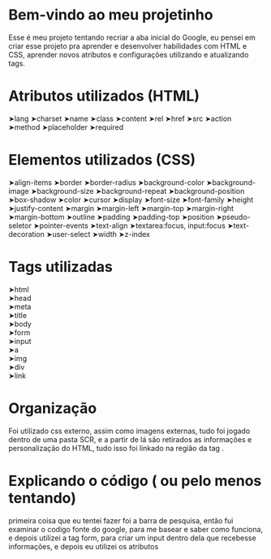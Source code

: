 # Bem-vindo ao meu projetinho

Esse é meu projeto tentando recriar a aba inicial do Google, eu pensei em criar esse projeto pra aprender e desenvolver habilidades com HTML e CSS, aprender novos atributos e configurações utilizando e atualizando tags.

# Atributos utilizados (HTML)
➤lang
➤charset
➤name
➤class
➤content
➤rel
➤href
➤src
➤action
➤method
➤placeholder
➤required

# Elementos utilizados (CSS)

➤align-items
➤border
➤border-radius
➤background-color
➤background-image
➤background-size
➤background-repeat
➤background-position
➤box-shadow
➤color
➤cursor
➤display
➤font-size
➤font-family
➤height
➤justify-content
➤margin
➤margin-left
➤margin-top
➤margin-right
➤margin-bottom
➤outline
➤padding
➤padding-top
➤position
➤pseudo-seletor
➤pointer-events
➤text-align
➤textarea:focus, input:focus
➤text-decoration
➤user-select
➤width
➤z-index
# Tags utilizadas
➤html  <br>
➤head  <br>
➤meta  <br>
➤title  <br>
➤body  <br>
➤form  <br>
➤input  <br>
➤a <br>
➤img  <br>
➤div  <br>
➤link <br>
# Organização
Foi utilizado css externo, assim como imagens externas, tudo foi jogado dentro de uma pasta SCR, e a partir de lá são retirados as informações e personalização do HTML, tudo isso foi linkado na região da tag <Head> .
# Explicando o código ( ou pelo menos tentando)

primeira coisa que eu tentei fazer foi a barra de pesquisa, então fui examinar o codigo fonte do google, para me basear e saber como funciona, e depois utilizei a tag form, para criar um input dentro dela que recebesse informações, e depois eu utilizei os atributos  

